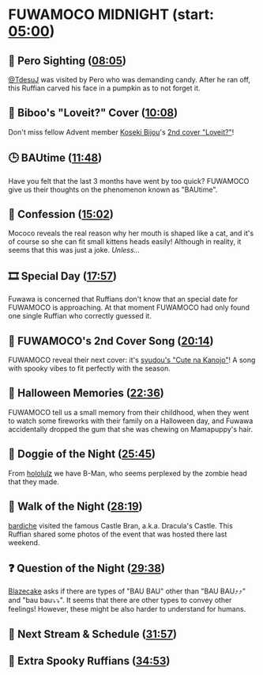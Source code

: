 # FUWAMOCO MIDNIGHT (start: [05:00](https://youtu.be/f6Xtez79CNs?t=05m00s))

## 👀 Pero Sighting ([08:05](https://youtu.be/f6Xtez79CNs?t=08m05s))

[@TdesuJ](https://twitter.com/TdesuJ/status/1717024018371432637) was visited by Pero who was demanding candy. After he ran off, this Ruffian carved his face in a pumpkin as to not forget it.

## 🎤 Biboo's "Loveit?" Cover ([10:08](https://youtu.be/f6Xtez79CNs?t=10m08s))

Don't miss fellow Advent member [Koseki Bijou](https://www.youtube.com/@KosekiBijou)'s [2nd cover "Loveit?"](https://youtu.be/NfhJK602XdE)!

## 🕒 BAUtime ([11:48](https://youtu.be/f6Xtez79CNs?t=11m48s))

Have you felt that the last 3 months have went by too quick? FUWAMOCO give us their thoughts on the phenomenon known as "BAUtime".

## 🙊 Confession ([15:02](https://youtu.be/f6Xtez79CNs?t=15m02s))

Mococo reveals the real reason why her mouth is shaped like a cat, and it's of course so she can fit small kittens heads easily! Although in reality, it seems that this was just a joke. *Unless...*

## 🎞️ Special Day ([17:57](https://youtu.be/f6Xtez79CNs?t=17m57s))

Fuwawa is concerned that Ruffians don't know that an special date for FUWAMOCO is approaching. At that moment FUWAMOCO had only found one single Ruffian who correctly guessed it.

## 🎤 FUWAMOCO's 2nd Cover Song ([20:14](https://youtu.be/f6Xtez79CNs?t=20m14s))

FUWAMOCO reveal their next cover: it's [syudou's "Cute na Kanojo"](https://youtu.be/XYmZUh_YAq0)! A song with spooky vibes to fit perfectly with the season.

## 🎃 Halloween Memories ([22:36](https://youtu.be/f6Xtez79CNs?t=22m36s))

FUWAMOCO tell us a small memory from their childhood, when they went to watch some fireworks with their family on a Halloween day, and Fuwawa accidentally dropped the gum that she was chewing on Mamapuppy's hair.

## 🐶 Doggie of the Night ([25:45](https://youtu.be/f6Xtez79CNs?t=25m45s))

From [hololulz](https://twitter.com/hololulz/status/1709663409103401263) we have B-Man, who seems perplexed by the zombie head that they made.

## 🚶 Walk of the Night ([28:19](https://youtu.be/f6Xtez79CNs?t=28m19s))

[bardiche](https://twitter.com/katxts/status/1718664352444698747) visited the famous Castle Bran, a.k.a. Dracula's Castle. This Ruffian shared some photos of the event that was hosted there last weekend.

## ❓ Question of the Night ([29:38](https://youtu.be/f6Xtez79CNs?t=29m38s))

[Blazecake](https://twitter.com/Blazecake20/status/1706887023783563752) asks if there are types of "BAU BAU" other than "BAU BAU⤴︎⤴︎" and "bau bau⤵︎⤵︎". It seems that there are other types to convey other feelings! However, these might be also harder to understand for humans.

## 📅 Next Stream & Schedule ([31:57](https://youtu.be/f6Xtez79CNs?t=31m57s))

## 🐾 Extra Spooky Ruffians ([34:53](https://youtu.be/f6Xtez79CNs?t=34m53s))
